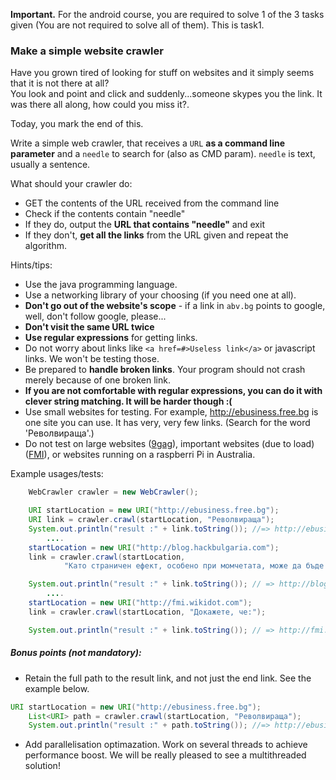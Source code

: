 **Important.** For the android course, you are required to solve 1 of the 3 tasks given (You are not required to solve all of them). This is task1. 

### Make a simple website crawler
Have you grown tired of looking for stuff on websites and it simply seems that it is not there at all?  
You look and point and click and suddenly...someone skypes you the link. It was there all along, how could you miss it?.  

Today, you mark the end of this.

Write a simple web crawler, that receives a `URL` **as a command line parameter** and a `needle` to search for (also as CMD param).
`needle` is text, usually a sentence.

What should your crawler do:
- GET the contents of the URL received from the command line
- Check if the contents contain "needle"
- If they do, output the **URL that contains "needle"** and exit
- If they don't, **get all the links** from the URL given and repeat the algorithm.

Hints/tips:
- Use the java programming language.
- Use a networking library of your choosing (if you need one at all).
- **Don't go out of the website's scope** - if a link in `abv.bg` points to google, well, don't follow google, please... 
- **Don't visit the same URL twice** 
- **Use regular expressions** for getting links. 
- Do not worry about links like `<a href=#>Useless link</a>` or javascript links. We won't be testing those.
- Be prepared to **handle broken links**. Your program should not crash merely because of one broken link.
- **If you are not comfortable with regular expressions, you can do it with clever string matching. It will be harder though :(**
- Use small websites for testing. For example, http://ebusiness.free.bg is one site you can use. It has very, very few links. (Search for the word 'Револвираща'.)
- Do not test on large websites ([9gag](http://9gag.com)), important websites (due to load) ([FMI](http://fmi.uni-sofia.bg)), or websites running on a raspberri Pi in Australia.

Example usages/tests:
```java
	WebCrawler crawler = new WebCrawler();

	URI startLocation = new URI("http://ebusiness.free.bg");
	URI link = crawler.crawl(startLocation, "Револвираща"); 
	System.out.println("result :" + link.toString()); //=> http://ebusiness.free.bg/cards_bank_cards.html
        ....
	startLocation = new URI("http://blog.hackbulgaria.com");
	link = crawler.crawl(startLocation,
			"Като страничен ефект, особено при момчетата, може да бъде бързо-растяща брада.");

	System.out.println("result :" + link.toString()); // => http://blog.hackbulgaria.com/fall-of-the-hackers/
        ....
	startLocation = new URI("http://fmi.wikidot.com");
	link = crawler.crawl(startLocation, "Докажете, че:");

	System.out.println("result :" + link.toString()); // => http://fmi.wikidot.com/anal-examination-1
```

##### Bonus points (not mandatory):
- Retain the full path to the result link, and not just the end link. See the example below.
```java
URI startLocation = new URI("http://ebusiness.free.bg");
	List<URI> path = crawler.crawl(startLocation, "Револвираща"); 
	System.out.println("result :" + path.toString()); //=> http://ebusiness.free.bg/cards_bank_cards.html // => http://ebusiness.free.bg, http://ebusiness.free.bg/index.html, http://ebusiness.free.bg/cards_bank_cards.html
```
- Add parallelisation optimazation. Work on several threads to achieve performance boost. We will be really pleased to see a multithreaded solution! 


